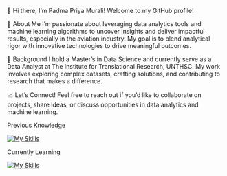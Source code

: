 
👋 Hi there, I’m Padma Priya Murali!
Welcome to my GitHub profile!

👀 About Me
I’m passionate about leveraging data analytics tools and machine learning algorithms to uncover insights and deliver impactful results, especially in the aviation industry. My goal is to blend analytical rigor with innovative technologies to drive meaningful outcomes.

🌱 Background
I hold a Master’s in Data Science and currently serve as a Data Analyst at The Institute for Translational Research, UNTHSC. My work involves exploring complex datasets, crafting solutions, and contributing to research that makes a difference.

📈 Let’s Connect!
Feel free to reach out if you’d like to collaborate on projects, share ideas, or discuss opportunities in data analytics and machine learning.

Previous Knowledge


[![My Skills](https://skillicons.dev/icons?i=py,pytorch,sqlite,aws)](https://skillicons.dev)

Currently Learning 


[![My Skills](https://skillicons.dev/icons?i=html,css)](https://skillicons.dev)

<!---
PriyaMurali16/PriyaMurali16 is a ✨ special ✨ repository because its `README.md` (this file) appears on your GitHub profile.
You can click the Preview link to take a look at your changes.
--->
